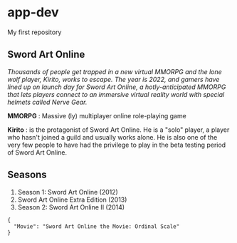 # app-dev
My first repository

## Sword Art Online
*Thousands of people get trapped in a new virtual MMORPG and the lone wolf player, Kirito, works to escape. The year is 2022, and gamers have lined up on launch day for Sword Art Online, a hotly-anticipated MMORPG that lets players connect to an immersive virtual reality world with special helmets called Nerve Gear.*

**MMORPG**
: Massive (ly) multiplayer online role-playing game

**Kirito**
: is the protagonist of Sword Art Online. He is a "solo" player, a player who hasn't joined a guild and usually works alone. He is also one of the very few people to have had the privilege to play in the beta testing period of Sword Art Online.

## Seasons
1. Season 1: Sword Art Online (2012)
2. Sword Art Online Extra Edition (2013)
3. Season 2: Sword Art Online II (2014)

```
{
  "Movie": "Sword Art Online the Movie: Ordinal Scale"
}
```
